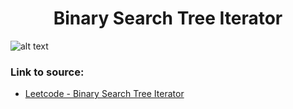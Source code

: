 <h1 align="center">Binary Search Tree Iterator</h1>

![alt text](https://images2.imgbox.com/8e/61/1FBjHHiG_o.png?raw=true)

### Link to source: 
- <a href="https://leetcode.com/problems/binary-search-tree-iterator/">Leetcode - Binary Search Tree Iterator</a>

